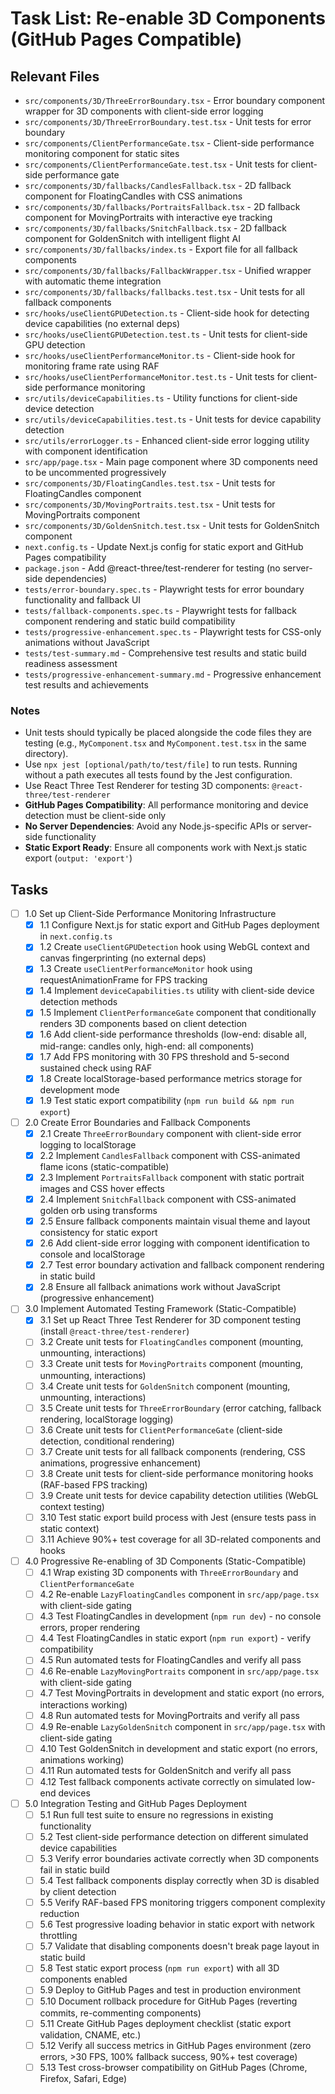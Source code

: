# Task List: Re-enable 3D Components (GitHub Pages Compatible)

## Relevant Files

- `src/components/3D/ThreeErrorBoundary.tsx` - Error boundary component wrapper for 3D components with client-side error logging
- `src/components/3D/ThreeErrorBoundary.test.tsx` - Unit tests for error boundary
- `src/components/ClientPerformanceGate.tsx` - Client-side performance monitoring component for static sites
- `src/components/ClientPerformanceGate.test.tsx` - Unit tests for client-side performance gate
- `src/components/3D/fallbacks/CandlesFallback.tsx` - 2D fallback component for FloatingCandles with CSS animations
- `src/components/3D/fallbacks/PortraitsFallback.tsx` - 2D fallback component for MovingPortraits with interactive eye tracking
- `src/components/3D/fallbacks/SnitchFallback.tsx` - 2D fallback component for GoldenSnitch with intelligent flight AI
- `src/components/3D/fallbacks/index.ts` - Export file for all fallback components
- `src/components/3D/fallbacks/FallbackWrapper.tsx` - Unified wrapper with automatic theme integration
- `src/components/3D/fallbacks/fallbacks.test.tsx` - Unit tests for all fallback components
- `src/hooks/useClientGPUDetection.ts` - Client-side hook for detecting device capabilities (no external deps)
- `src/hooks/useClientGPUDetection.test.ts` - Unit tests for client-side GPU detection
- `src/hooks/useClientPerformanceMonitor.ts` - Client-side hook for monitoring frame rate using RAF
- `src/hooks/useClientPerformanceMonitor.test.ts` - Unit tests for client-side performance monitoring
- `src/utils/deviceCapabilities.ts` - Utility functions for client-side device detection
- `src/utils/deviceCapabilities.test.ts` - Unit tests for device capability detection
- `src/utils/errorLogger.ts` - Enhanced client-side error logging utility with component identification
- `src/app/page.tsx` - Main page component where 3D components need to be uncommented progressively
- `src/components/3D/FloatingCandles.test.tsx` - Unit tests for FloatingCandles component
- `src/components/3D/MovingPortraits.test.tsx` - Unit tests for MovingPortraits component  
- `src/components/3D/GoldenSnitch.test.tsx` - Unit tests for GoldenSnitch component
- `next.config.ts` - Update Next.js config for static export and GitHub Pages compatibility
- `package.json` - Add @react-three/test-renderer for testing (no server-side dependencies)
- `tests/error-boundary.spec.ts` - Playwright tests for error boundary functionality and fallback UI
- `tests/fallback-components.spec.ts` - Playwright tests for fallback component rendering and static build compatibility
- `tests/progressive-enhancement.spec.ts` - Playwright tests for CSS-only animations without JavaScript
- `tests/test-summary.md` - Comprehensive test results and static build readiness assessment
- `tests/progressive-enhancement-summary.md` - Progressive enhancement test results and achievements

### Notes

- Unit tests should typically be placed alongside the code files they are testing (e.g., `MyComponent.tsx` and `MyComponent.test.tsx` in the same directory).
- Use `npx jest [optional/path/to/test/file]` to run tests. Running without a path executes all tests found by the Jest configuration.
- Use React Three Test Renderer for testing 3D components: `@react-three/test-renderer`
- **GitHub Pages Compatibility**: All performance monitoring and device detection must be client-side only
- **No Server Dependencies**: Avoid any Node.js-specific APIs or server-side functionality
- **Static Export Ready**: Ensure all components work with Next.js static export (`output: 'export'`)

## Tasks

- [ ] 1.0 Set up Client-Side Performance Monitoring Infrastructure
  - [x] 1.1 Configure Next.js for static export and GitHub Pages deployment in `next.config.ts`
  - [x] 1.2 Create `useClientGPUDetection` hook using WebGL context and canvas fingerprinting (no external deps)
  - [x] 1.3 Create `useClientPerformanceMonitor` hook using requestAnimationFrame for FPS tracking
  - [x] 1.4 Implement `deviceCapabilities.ts` utility with client-side device detection methods
  - [x] 1.5 Implement `ClientPerformanceGate` component that conditionally renders 3D components based on client detection
  - [x] 1.6 Add client-side performance thresholds (low-end: disable all, mid-range: candles only, high-end: all components)
  - [x] 1.7 Add FPS monitoring with 30 FPS threshold and 5-second sustained check using RAF
  - [x] 1.8 Create localStorage-based performance metrics storage for development mode
  - [x] 1.9 Test static export compatibility (`npm run build && npm run export`)

- [ ] 2.0 Create Error Boundaries and Fallback Components
  - [x] 2.1 Create `ThreeErrorBoundary` component with client-side error logging to localStorage
  - [x] 2.2 Implement `CandlesFallback` component with CSS-animated flame icons (static-compatible)
  - [x] 2.3 Implement `PortraitsFallback` component with static portrait images and CSS hover effects
  - [x] 2.4 Implement `SnitchFallback` component with CSS-animated golden orb using transforms
  - [x] 2.5 Ensure fallback components maintain visual theme and layout consistency for static export
  - [x] 2.6 Add client-side error logging with component identification to console and localStorage
  - [x] 2.7 Test error boundary activation and fallback component rendering in static build
  - [x] 2.8 Ensure all fallback animations work without JavaScript (progressive enhancement)

- [ ] 3.0 Implement Automated Testing Framework (Static-Compatible)
  - [x] 3.1 Set up React Three Test Renderer for 3D component testing (install `@react-three/test-renderer`)
  - [ ] 3.2 Create unit tests for `FloatingCandles` component (mounting, unmounting, interactions)
  - [ ] 3.3 Create unit tests for `MovingPortraits` component (mounting, unmounting, interactions)
  - [ ] 3.4 Create unit tests for `GoldenSnitch` component (mounting, unmounting, interactions)
  - [ ] 3.5 Create unit tests for `ThreeErrorBoundary` (error catching, fallback rendering, localStorage logging)
  - [ ] 3.6 Create unit tests for `ClientPerformanceGate` (client-side detection, conditional rendering)
  - [ ] 3.7 Create unit tests for all fallback components (rendering, CSS animations, progressive enhancement)
  - [ ] 3.8 Create unit tests for client-side performance monitoring hooks (RAF-based FPS tracking)
  - [ ] 3.9 Create unit tests for device capability detection utilities (WebGL context testing)
  - [ ] 3.10 Test static export build process with Jest (ensure tests pass in static context)
  - [ ] 3.11 Achieve 90%+ test coverage for all 3D-related components and hooks

- [ ] 4.0 Progressive Re-enabling of 3D Components (Static-Compatible)
  - [ ] 4.1 Wrap existing 3D components with `ThreeErrorBoundary` and `ClientPerformanceGate`
  - [ ] 4.2 Re-enable `LazyFloatingCandles` component in `src/app/page.tsx` with client-side gating
  - [ ] 4.3 Test FloatingCandles in development (`npm run dev`) - no console errors, proper rendering
  - [ ] 4.4 Test FloatingCandles in static export (`npm run export`) - verify compatibility
  - [ ] 4.5 Run automated tests for FloatingCandles and verify all pass
  - [ ] 4.6 Re-enable `LazyMovingPortraits` component in `src/app/page.tsx` with client-side gating
  - [ ] 4.7 Test MovingPortraits in development and static export (no errors, interactions working)
  - [ ] 4.8 Run automated tests for MovingPortraits and verify all pass
  - [ ] 4.9 Re-enable `LazyGoldenSnitch` component in `src/app/page.tsx` with client-side gating
  - [ ] 4.10 Test GoldenSnitch in development and static export (no errors, animations working)
  - [ ] 4.11 Run automated tests for GoldenSnitch and verify all pass
  - [ ] 4.12 Test fallback components activate correctly on simulated low-end devices

- [ ] 5.0 Integration Testing and GitHub Pages Deployment
  - [ ] 5.1 Run full test suite to ensure no regressions in existing functionality
  - [ ] 5.2 Test client-side performance detection on different simulated device capabilities
  - [ ] 5.3 Verify error boundaries activate correctly when 3D components fail in static build
  - [ ] 5.4 Test fallback components display correctly when 3D is disabled by client detection
  - [ ] 5.5 Verify RAF-based FPS monitoring triggers component complexity reduction
  - [ ] 5.6 Test progressive loading behavior in static export with network throttling
  - [ ] 5.7 Validate that disabling components doesn't break page layout in static build
  - [ ] 5.8 Test static export process (`npm run export`) with all 3D components enabled
  - [ ] 5.9 Deploy to GitHub Pages and test in production environment
  - [ ] 5.10 Document rollback procedure for GitHub Pages (reverting commits, re-commenting components)
  - [ ] 5.11 Create GitHub Pages deployment checklist (static export validation, CNAME, etc.)
  - [ ] 5.12 Verify all success metrics in GitHub Pages environment (zero errors, >30 FPS, 100% fallback success, 90%+ test coverage)
  - [ ] 5.13 Test cross-browser compatibility on GitHub Pages (Chrome, Firefox, Safari, Edge)